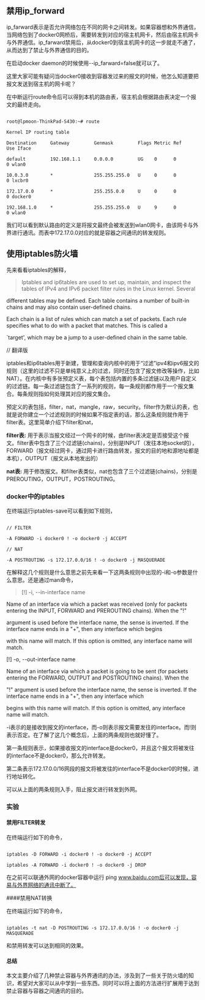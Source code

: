 ## 禁用ip_forward

ip_farward表示是否允许网络包在不同的网卡之间转发。如果容器想和外界通信，当网络包到了docker0网桥后，需要转发到对应的宿主机网卡，然后由宿主机网卡与外界通信。ip_farward禁用后，从docker0到宿主机网卡的这一步就走不通了，从而达到了禁止与外界通信的目的。

在启动docker daemon的时候使用--ip_farward=false就可以了。

这里大家可能有疑问当docker0接收到容器发过来的报文的时候，他怎么知道要把报文发送到宿主机的网卡呢？

在中断运行route命令后可以得到本机的路由表，宿主机会根据路由表决定一个报文的最终走向。

```

root@lpmoon-ThinkPad-S430:~# route

Kernel IP routing table

Destination     Gateway         Genmask         Flags Metric Ref    Use Iface

default         192.168.1.1     0.0.0.0         UG    0      0        0 wlan0

10.0.3.0        *               255.255.255.0   U     0      0        0 lxcbr0

172.17.0.0      *               255.255.0.0     U     0      0        0 docker0

192.168.1.0     *               255.255.255.0   U     9      0        0 wlan0

```

我们可以看到默认路由的定义是将报文最终会被发送到wlan0网卡，由该网卡与外界进行通讯。而表中172.17.0.0对应的就是容器之间通讯的转发规则。

## 使用iptables防火墙

先来看看iptables的解释，

> Iptables and ip6tables are used to set up, maintain, and inspect the tables of IPv4 and IPv6 packet filter rules in the Linux kernel. Several

different tables may be defined. Each table contains a number of built-in chains and may also contain user-defined chains.

Each chain is a list of rules which can match a set of packets. Each rule specifies what to do with a packet that matches. This is called a

`target', which may be a jump to a user-defined chain in the same table.



// 翻译版

iptables和ip6tables用于新建，管理和查询内核中的用于“过滤”ipv4和ipv6报文的规则（这里的过滤不只是单纯意义上的过滤，同时还包含了报文修改等操作，比如NAT）。在内核中有多张预定义表，每个表包括内置的多条过滤链以及用户自定义的过滤链。每一条过滤链包含了一系列的规则，每一条规则都作用于一个报文集合。每条规则指如何处理其对应的报文集合。



预定义的表包括，filter，nat，mangle，raw，security。filter作为默认的表，也就是说你建立一个过滤规则的时候如果不指定表的话，那么这条规则就作用于filter表。这里简单介绍下filter和nat，



**filter表:** 用于表示当报文经过一个网卡的时候，由filter表决定是否接受这个报文。filter表中包含了三个过滤链(chains)，分别是INPUT（发往本地socket的），FORWARD（报文经过网卡，通过网卡进行路由转发，报文的目的地和源地址都是本机），OUTPUT（报文从本地发出的）



**nat表:** 用于修改报文。和filter表类似，nat也包含了三个过滤链(chains)，分别是PREROUTING，OUTPUT，POSTROUTING。

### docker中的iptables

在终端运行iptables-save可以看到如下规则，

```

// FILTER

-A FORWARD -i docker0 ! -o docker0 -j ACCEPT

// NAT

-A POSTROUTING -s 172.17.0.0/16 ! -o docker0 -j MASQUERADE

```

在解释这几个规则是什么意思之前先来看一下这两条规则中出现的-i和-o参数是什么意思。还是通过man命令，

> [!] -i, --in-interface name

Name of an interface via which a packet was received (only for packets entering the INPUT, FORWARD and PREROUTING chains). When the "!"

argument is used before the interface name, the sense is inverted. If the interface name ends in a "+", then any interface which begins

with this name will match. If this option is omitted, any interface name will match.

[!] -o, --out-interface name

Name of an interface via which a packet is going to be sent (for packets entering the FORWARD, OUTPUT and POSTROUTING chains). When the

"!" argument is used before the interface name, the sense is inverted. If the interface name ends in a "+", then any interface which

begins with this name will match. If this option is omitted, any interface name will match.



-i表示的是接收到报文的interface，而-o则表示报文需要发往的interface。而!则表示否定。在了解了这几个概念后，上面的两条规则也就好懂了。



第一条规则表示，如果接收报文的interface是docker0，并且这个报文将被发往的interface不是docker0，那么允许转发。

第二条表示172.17.0.0/16网段的报文将被发往的interface不是docker0的时候，进行地址转化。



可以从上面的两条规则入手，阻止报文进行转发到外网。

### 实验

#### 禁用FILTER转发

在终端运行如下的命令，

```

iptables -D FORWARD -i docker0 ! -o docker0 -j ACCEPT

iptables -A FORWARD -i docker0 ! -o docker0 -j DROP

```

在之前可以联通外网的docker容器中运行 ping www.baidu.com后可以发现，容易与外界网络的通讯中断了。

####禁用NAT转换

在终端运行如下的命令，

```

iptables -t nat -D POSTROUTING -s 172.17.0.0/16 ! -o docker0 -j MASQUERADE

```

和禁用转发可以达到相同的效果。

#### 总结

本文主要介绍了几种禁止容器与外界通讯的办法，涉及到了一些关于防火墙的知识，希望对大家可以从中学到一些东西。同时可以将上面的方法进行扩展用于达到禁止容器与容器之间通讯的目的。

